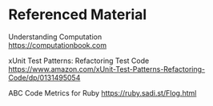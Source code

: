 # Referenced Material

Understanding Computation<br>
https://computationbook.com

xUnit Test Patterns: Refactoring Test Code<br>
https://www.amazon.com/xUnit-Test-Patterns-Refactoring-Code/dp/0131495054

ABC Code Metrics for Ruby
https://ruby.sadi.st/Flog.html
